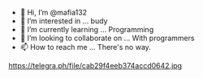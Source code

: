 - 👋 Hi, I’m @mafia132
- 👀 I’m interested in ... budy
- 🌱 I’m currently learning ... Programming
- 💞️ I’m looking to collaborate on ... With programmers
- 📫 How to reach me ... There's no way.

<!---
mafia132/mafia132 is a ✨ special ✨ repository because its `README.md` (this file) appears on your GitHub profile.
You can click the Preview link to take a look at your changes.
--->

https://telegra.ph/file/cab29f4eeb374accd0642.jpg
